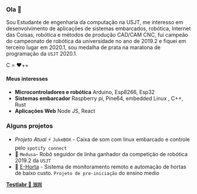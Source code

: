 ### Ola 👋

Sou Estudante de engenharia da computação na USJT, me interesso em desenvolvimento de aplicações de sistemas embarcados, robótica, Internet das Coisas, robótica e métodos de produção CAD/CAM CNC, fui campeão do campeonato de robótica da universidade no ano de 2019.2 e fiquei em terceiro lugar em 2020.1, sou medalha de prata na maratona de programação da `USJT` 2020.1.

C = :heart:++ 

#### Meus interesses 
- **Microcontroladores e robótica** 
  Arduino, Esp8266, Esp32
- **Sistemas embarcador** 
  Raspberry pi, Pine64, embedded Linux , C++, Rust  
- **Aplicações Web**
  Node JS, React
  
### Alguns projetos
- *Projeto Atual* ⚡ `JukeBOX` - Caixa de som com linux embarcado e controle pelo `spotify connect`   
- :robot: `Medusa`- Robô seguidor de linha ganhador da competição de robótica 2019.2 da `USJT`
- :seedling: [E-Horta](http://centd.butantan.gov.br/downloads/folder_centd_escola.pdf) - Sistema de monitoramento remoto e automação de hortas de baixo custo. `Projeto de pre-iniciação` do ensino medio

**[Testlabr :rocket: :brazil:](testlabr.com)**
